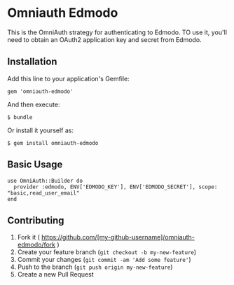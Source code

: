 # Omniauth Edmodo

This is the OmniAuth strategy for authenticating to Edmodo. TO use it, you'll need to obtain an OAuth2 application key and secret from Edmodo.

## Installation

Add this line to your application's Gemfile:

    gem 'omniauth-edmodo'

And then execute:

    $ bundle

Or install it yourself as:

    $ gem install omniauth-edmodo

## Basic Usage

    use OmniAuth::Builder do
      provider :edmodo, ENV['EDMODO_KEY'], ENV['EDMODO_SECRET'], scope: "basic,read_user_email"
    end

## Contributing

1. Fork it ( https://github.com/[my-github-username]/omniauth-edmodo/fork )
2. Create your feature branch (`git checkout -b my-new-feature`)
3. Commit your changes (`git commit -am 'Add some feature'`)
4. Push to the branch (`git push origin my-new-feature`)
5. Create a new Pull Request
